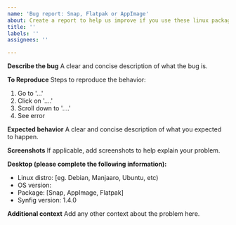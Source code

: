 ```yaml
---
name: 'Bug report: Snap, Flatpak or AppImage'
about: Create a report to help us improve if you use these linux packages
title: ''
labels: ''
assignees: ''

---
```


**Describe the bug**
A clear and concise description of what the bug is.

**To Reproduce**
Steps to reproduce the behavior:
1. Go to '...'
2. Click on '....'
3. Scroll down to '....'
4. See error

**Expected behavior**
A clear and concise description of what you expected to happen.

**Screenshots**
If applicable, add screenshots to help explain your problem.

**Desktop (please complete the following information):**
 - Linux distro: [eg. Debian, Manjaaro, Ubuntu, etc)
 - OS version:
 - Package: [Snap, AppImage, Flatpak]
 - Synfig version: 1.4.0

**Additional context**
Add any other context about the problem here.
